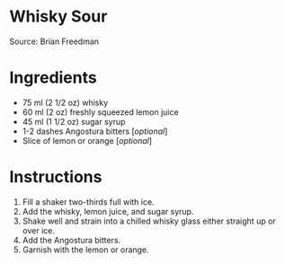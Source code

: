 # Whisky Sour

Source: Brian Freedman

# Ingredients
* 75 ml (2 1/2 oz) whisky
* 60 ml (2 oz) freshly squeezed lemon juice
* 45 ml (1 1/2 oz) sugar syrup
* 1-2 dashes Angostura bitters [*optional*]
* Slice of lemon or orange [*optional*]

# Instructions
1. Fill a shaker two-thirds full with ice.
2. Add the whisky, lemon juice, and sugar syrup.
3. Shake well and strain into a chilled whisky glass either straight up or over ice.
4. Add the Angostura bitters.
5. Garnish with the lemon or orange.
